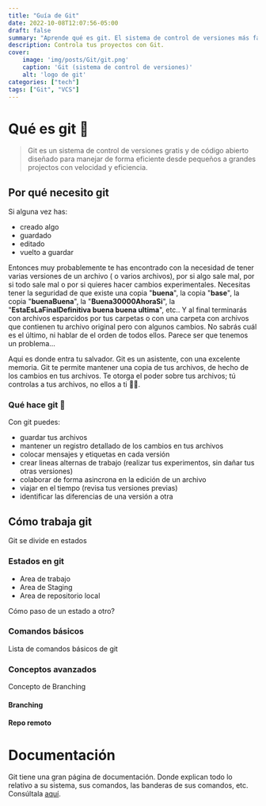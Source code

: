 ```yaml
---
title: "Guía de Git"
date: 2022-10-08T12:07:56-05:00
draft: false
summary: "Aprende qué es git. El sistema de control de versiones más famoso. Controla tus proyectos y colabora con tus amigos de forma asincrona no lineal! Herramienta vital para el desarrollo de software"
description: Controla tus proyectos con Git.
cover:
    image: 'img/posts/Git/git.png'
    caption: 'Git (sistema de control de versiones)'
    alt: 'logo de git'
categories: ["tech"]
tags: ["Git", "VCS"]
---
```


# Qué es git 🤔

> Git es un sistema de control de versiones gratis y de código abierto diseñado para manejar de forma eficiente desde pequeños a grandes projectos con velocidad y eficiencia.

## Por qué necesito git

Si alguna vez has:
  + creado algo
  + guardado
  + editado
  + vuelto a guardar

Entonces muy probablemente te has encontrado con la necesidad de tener varias versiones de un archivo ( o varios archivos), por si algo sale mal, por si todo sale mal o por si quieres hacer cambios experimentales. Necesitas tener la seguridad de que existe una copia "**buena**", la copia "**base**", la copia "**buenaBuena**", la "**Buena30000AhoraSi**", la "**EstaEsLaFinalDefinitiva buena buena ultima**", etc.. Y al final terminarás con archivos esparcidos por tus carpetas o con una carpeta con archivos que contienen tu archivo original pero con algunos cambios. No sabrás cuál es el último, ni hablar de el orden de todos ellos. Parece ser que tenemos un problema...

Aqui es donde entra tu salvador. Git es un asistente, con una excelente memoria. Git te permite mantener una copia de tus archivos, de hecho de los cambios en tus archivos. Te otorga el poder sobre tus archivos; tú controlas a tus archivos, no ellos a ti 💪🏽.

###  Qué hace git 🌠

Con git puedes:
  + guardar tus archivos
  + mantener un registro detallado de los cambios en tus archivos
  + colocar mensajes y etiquetas en cada versión
  + crear lineas alternas de trabajo (realizar tus experimentos, sin dañar tus otras versiones)
  + colaborar de forma asincrona en la edición de un archivo
  + viajar en el tiempo (revisa tus versiones previas)
  + identificar las diferencias de una versión a otra

## Cómo trabaja git

Git se divide en estados

### Estados en git

+ Area de trabajo
+ Area de Staging
+ Area de repositorio local


Cómo paso de un estado a otro?

### Comandos básicos

Lista de comandos básicos de git

### Conceptos avanzados

Concepto de Branching

#### Branching

#### Repo remoto





# Documentación

Git tiene una gran página de documentación. Donde explican todo lo relativo a su sistema, sus comandos, las banderas de sus comandos, etc. Consúltala [aquí][git doc].



[git doc]:https://git-scm.com/doc
